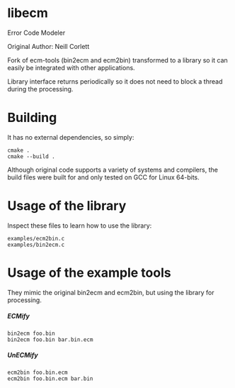 # libecm

Error Code Modeler

Original Author: Neill Corlett

Fork of ecm-tools (bin2ecm and ecm2bin) transformed to a library so it can easily be integrated with other applications.

Library interface returns periodically so it does not need to block a thread during the processing.

# Building

It has no external dependencies, so simply:

```
cmake .
cmake --build .
```

Although original code supports a variety of systems and compilers, the build files were built for and only tested on GCC for Linux 64-bits.

# Usage of the library

Inspect these files to learn how to use the library:

```
examples/ecm2bin.c
examples/bin2ecm.c
```

# Usage of the example tools

They mimic the original bin2ecm and ecm2bin, but using the library for processing.

##### ECMify

```
bin2ecm foo.bin
bin2ecm foo.bin bar.bin.ecm
```

##### UnECMify
```
ecm2bin foo.bin.ecm
ecm2bin foo.bin.ecm bar.bin
```
